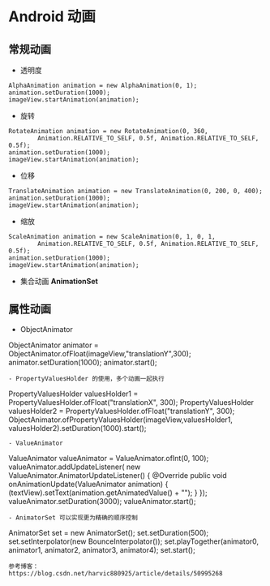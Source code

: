 # Android 动画

## 常规动画
- 透明度
```
AlphaAnimation animation = new AlphaAnimation(0, 1);
animation.setDuration(1000);
imageView.startAnimation(animation);
```
- 旋转
```
RotateAnimation animation = new RotateAnimation(0, 360,
        Animation.RELATIVE_TO_SELF, 0.5f, Animation.RELATIVE_TO_SELF, 0.5f);
animation.setDuration(1000);
imageView.startAnimation(animation);
```
- 位移
```
TranslateAnimation animation = new TranslateAnimation(0, 200, 0, 400);
animation.setDuration(1000);
imageView.startAnimation(animation);
```
- 缩放
```
ScaleAnimation animation = new ScaleAnimation(0, 1, 0, 1,
        Animation.RELATIVE_TO_SELF, 0.5f, Animation.RELATIVE_TO_SELF, 0.5f);
animation.setDuration(1000);
imageView.startAnimation(animation);
```

- 集合动画 **AnimationSet**


## 属性动画

- ObjectAnimator

ObjectAnimator animator = ObjectAnimator.ofFloat(imageView,"translationY",300);
animator.setDuration(1000);
animator.start();
```
- PropertyValuesHolder 的使用，多个动画一起执行
```
PropertyValuesHolder valuesHolder1 = PropertyValuesHolder.ofFloat("translationX", 300);
PropertyValuesHolder valuesHolder2 = PropertyValuesHolder.ofFloat("translationY", 300);
ObjectAnimator.ofPropertyValuesHolder(imageView,valuesHolder1, valuesHolder2).setDuration(1000).start();
```
- ValueAnimator
```
ValueAnimator valueAnimator = ValueAnimator.ofInt(0, 100);
valueAnimator.addUpdateListener(
        new ValueAnimator.AnimatorUpdateListener() {
            @Override
            public void onAnimationUpdate(ValueAnimator animation) {
                (textView).setText(animation.getAnimatedValue() + "");
            }
        });
valueAnimator.setDuration(3000);
valueAnimator.start();
```
- AnimatorSet 可以实现更为精确的顺序控制
```
AnimatorSet set = new AnimatorSet();
set.setDuration(500);
set.setInterpolator(new BounceInterpolator());
set.playTogether(animator0, animator1, animator2, animator3, animator4);
set.start();
```
参考博客：
https://blog.csdn.net/harvic880925/article/details/50995268